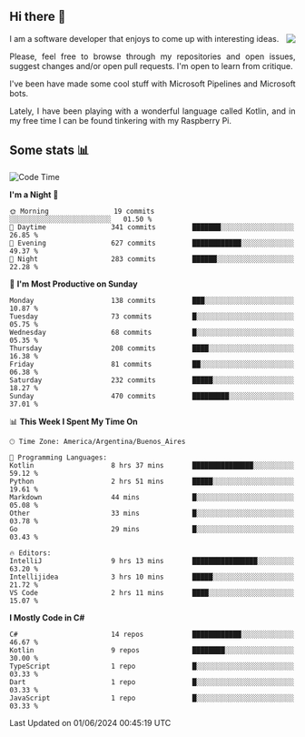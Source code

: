 ## Hi there :slightly_smiling_face:

<img src="https://github-readme-stats.vercel.app/api?username=victorgrycuk&show_icons=true&count_private=true&title_color=F7941E&icon_color=F7941E" align="right">

<p align="justify">
I am a software developer that enjoys to come up with interesting ideas.
<p/>

<p align= "justify">
Please, feel free to browse through my repositories and open issues, suggest changes and/or open pull requests. I'm open to learn from critique.
<p/>


<p align= "justify">
I've been have made some cool stuff with Microsoft Pipelines and Microsoft bots.
<p/>

<p align= "justify">
Lately, I have been playing with a wonderful language called Kotlin, and in my free time I can be found tinkering with my Raspberry Pi.
<p/>

## Some stats :bar_chart:
<!--START_SECTION:waka-->
![Code Time](http://img.shields.io/badge/Code%20Time-1%2C935%20hrs%2053%20mins-blue)

**I'm a Night 🦉** 

```text
🌞 Morning                19 commits          ░░░░░░░░░░░░░░░░░░░░░░░░░   01.50 % 
🌆 Daytime                341 commits         ███████░░░░░░░░░░░░░░░░░░   26.85 % 
🌃 Evening                627 commits         ████████████░░░░░░░░░░░░░   49.37 % 
🌙 Night                  283 commits         ██████░░░░░░░░░░░░░░░░░░░   22.28 % 
```
📅 **I'm Most Productive on Sunday** 

```text
Monday                   138 commits         ███░░░░░░░░░░░░░░░░░░░░░░   10.87 % 
Tuesday                  73 commits          █░░░░░░░░░░░░░░░░░░░░░░░░   05.75 % 
Wednesday                68 commits          █░░░░░░░░░░░░░░░░░░░░░░░░   05.35 % 
Thursday                 208 commits         ████░░░░░░░░░░░░░░░░░░░░░   16.38 % 
Friday                   81 commits          ██░░░░░░░░░░░░░░░░░░░░░░░   06.38 % 
Saturday                 232 commits         █████░░░░░░░░░░░░░░░░░░░░   18.27 % 
Sunday                   470 commits         █████████░░░░░░░░░░░░░░░░   37.01 % 
```


📊 **This Week I Spent My Time On** 

```text
🕑︎ Time Zone: America/Argentina/Buenos_Aires

💬 Programming Languages: 
Kotlin                   8 hrs 37 mins       ███████████████░░░░░░░░░░   59.12 % 
Python                   2 hrs 51 mins       █████░░░░░░░░░░░░░░░░░░░░   19.61 % 
Markdown                 44 mins             █░░░░░░░░░░░░░░░░░░░░░░░░   05.08 % 
Other                    33 mins             █░░░░░░░░░░░░░░░░░░░░░░░░   03.78 % 
Go                       29 mins             █░░░░░░░░░░░░░░░░░░░░░░░░   03.43 % 

🔥 Editors: 
IntelliJ                 9 hrs 13 mins       ████████████████░░░░░░░░░   63.20 % 
Intellijidea             3 hrs 10 mins       █████░░░░░░░░░░░░░░░░░░░░   21.72 % 
VS Code                  2 hrs 11 mins       ████░░░░░░░░░░░░░░░░░░░░░   15.07 % 
```

**I Mostly Code in C#** 

```text
C#                       14 repos            ████████████░░░░░░░░░░░░░   46.67 % 
Kotlin                   9 repos             ████████░░░░░░░░░░░░░░░░░   30.00 % 
TypeScript               1 repo              █░░░░░░░░░░░░░░░░░░░░░░░░   03.33 % 
Dart                     1 repo              █░░░░░░░░░░░░░░░░░░░░░░░░   03.33 % 
JavaScript               1 repo              █░░░░░░░░░░░░░░░░░░░░░░░░   03.33 % 
```




 Last Updated on 01/06/2024 00:45:19 UTC
<!--END_SECTION:waka-->
